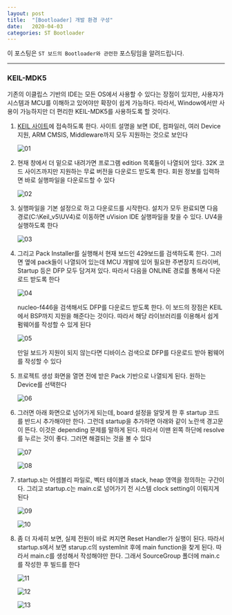 ```yaml
---
layout: post
title:  "[Bootloader] 개발 환경 구성"
date:   2020-04-03
categories: ST Bootloader
---
```


이 포스팅은 `ST 보드의 Bootloader와 관련한` 포스팅임을 알려드립니다.

---
### KEIL-MDK5

기존의 이클립스 기반의 IDE는 모든 OS에서 사용할 수 있다는 장점이 있지만, 사용자가 시스템과 MCU를 이해하고 있어야만 확장이 쉽게 가능하다. 따라서, Window에서만 사용이 가능하지만 더 편리한 KEIL-MDK5를 사용하도록 할 것이다.


1. [KEIL 사이트](https://www2.keil.com/mdk5)에 접속하도록 한다. 사이트 설명을 보면 IDE, 컴파일러, 여러 Device 지원, ARM CMSIS, Middleware까지 모두 지원하는 것으로 보인다


    ![01](https://drive.google.com/uc?id=1RxE1nidiiPM_ZfwihuUWy2ykY3dZflCz)


2. 현재 창에서 더 밑으로 내려가면 프로그램 edition 목록들이 나열되어 있다. 32K 코드 사이즈까지만 지원하는 무료 버전을 다운로드 받도록 한다. 회원 정보를 입력하면 바로 실행파일을 다운로드할 수 있다


    ![02](https://drive.google.com/uc?id=1lX6zeV_sx6HsCSnJhopzNTbzW6ayIHBX)


3. 실행파일을 기본 설정으로 하고 다운로드를 시작한다. 설치가 모두 완료되면 다음 경로(C:\Keil_v5\UV4)로 이동하면 uVision IDE 실행파일을 찾을 수 있다. UV4을 실행하도록 한다

    
    ![03](https://drive.google.com/uc?id=1_solOiKK1gSgqsgbVAuRU-ESS-s06wC7)


4. 그리고 Pack Installer를 실행해서 현재 보드인 429보드를 검색하도록 한다. 그러면 옆에 pack들이 나열되어 있는데 MCU 개발에 있어 필요한 주변장치 드라이버, Startup 등은 DFP 모두 담겨져 있다. 따라서 다음을 ONLINE 경로를 통해서 다운로드 받도록 한다


    ![04](https://drive.google.com/uc?id=10nq0BQjL8pFF8RieqJ3IK3vALHiSRu0b)


    nucleo-f446을 검색해서도 DFP를 다운로드 받도록 한다. 이 보드의 장점은 KEIL에서 BSP까지 지원을 해준다는 것이다. 따라서 해당 라이브러리를 이용해서 쉽게 펌웨어를 작성할 수 있게 된다


    ![05](https://drive.google.com/uc?id=1372KFkpxqEF6CfCc43Q1Vp58vzk8GPuP)


    만일 보드가 지원이 되지 않는다면 디바이스 검색으로 DFP를 다운로드 받아 펌웨어를 작성할 수 있다


5. 프로젝트 생성 화면을 열면 전에 받은 Pack 기반으로 나열되게 된다. 원하는 Device를 선택한다

    
    ![06](https://drive.google.com/uc?id=14A5DSXj-eFNqEiv0WsTchy-yAxcR2W2H)


6. 그러면 아래 화면으로 넘어가게 되는데, board 설정을 알맞게 한 후 startup 코드를 반드시 추가해야만 한다. 그런데 startup을 추가하면 아래와 같이 노란색 경고문이 뜬다. 이것은 depending 문제를 말하게 된다. 따라서 이땐 왼쪽 하단에 resolve를 누르는 것이 좋다. 그러면 해결되는 것을 볼 수 있다


    ![07](https://drive.google.com/uc?id=1B8vAxu46kC3LKg3YXY4G1vAia_4gMuVz)


    ![08](https://drive.google.com/uc?id=1N6SFWCOHFHQSU7COAHl4UUJXo4IHqw93)


7. startup.s는 어셈블리 파일로, 벡터 테이블과 stack, heap 영역을 정의하는 구간이다. 그리고 startup.c는 main.c로 넘어가기 전 시스템 clock setting이 이뤄지게 된다

    
    ![09](https://drive.google.com/uc?id=1IfHBuzYfIEWLyVws0zllOWh2aRlNCT-d)


    ![10](https://drive.google.com/uc?id=19Hlchwr271fMeDaCfaZwDFhL4vxpOHtB)


8. 좀 더 자세히 보면, 실제 전원이 바로 켜지면 Reset Handler가 실행이 된다. 따라서 startup.s에서 보면 starup.c의 systemInit 후에 main function을 찾게 된다. 따라서 main.c를 생성해서 작성해야만 한다. 그래서 SourceGroup 폴더에 main.c를 작성한 후 빌드를 한다

    
    ![11](https://drive.google.com/uc?id=16WjgqGAGL_HnEPNkqpNDLvY9ruagRlo7)
    
    
    ![12](https://drive.google.com/uc?id=1TpMoWyElSoPruvYyNsK93sd0UwM5F1Ap)


    ![13](https://drive.google.com/uc?id=1ec2MyP7qQON-QBeXxekQg5VnHKatypyW)